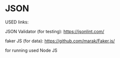 # JSON

USED links:

JSON Validator (for testing): https://jsonlint.com/

faker JS (for data): https://github.com/marak/Faker.js/

for running used Node JS
